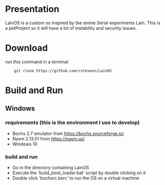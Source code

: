 # Presentation
LainOS is a custom os inspired by the anime Serial experiments Lain.
This is a petProject so it will have a lot of instability and security issues.

# Download
run this command in a terminal

```
	git clone https://github.com/rstevenn/LainOS
```

# Build and Run

## Windows

### requirements (this is the environment I use to develop)
 - Bochs 2.7 emulator from https://bochs.sourceforge.io/
 - Nasm 2.13.01 from https://nasm.us/
 - Windows 10

### build and run
 - Go in the directory containing LainOS
 - Execute the 'build_boot_loader.bat' script by double clicking on it
 - Double click 'bochsrc.bxrc' to run the OS on a virtual machine
